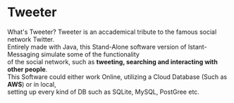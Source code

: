 # Tweeter
What's Tweeter?
Tweeter is an accademical tribute to the famous social network Twitter.<br>
Entirely made with Java, this Stand-Alone software version of Istant-Messaging simulate some of the functionality <br>
of the social network, such as **tweeting, searching and interacting with other people**.<br>
This Software could either work Online, utilizing a Cloud Database (Such as **AWS**) or in local, <br>
setting up every kind of DB such as SQLite, MySQL, PostGree etc.<br>

